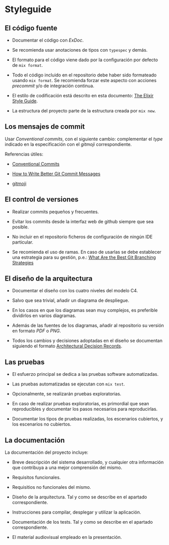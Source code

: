 # Styleguide


## El código fuente

- Documentar el código con _ExDoc_.

- Se recomienda usar anotaciones de tipos con `typespec` y demás.

- El formato para el código viene dado por la configuración por
  defecto de `mix format`.

- Todo el código incluido en el repositorio debe haber sido formateado
  usando `mix format`. Se recomienda forzar este aspecto con acciones
  _precommit_ y/o de integración continua.

- El estilo de codificación está descrito en esta documento: [The
  Elixir Style
  Guide](https://github.com/christopheradams/elixir_style_guide).
  
- La estructura del proyecto parte de la estructura creada por `mix
  new`.

  
## Los mensajes de commit

Usar _Conventional commits_, con el siguiente cambio: complementar el
_type_ indicado en la especificación con el _gitmoji_ correspondiente.

Referencias útiles:

  - [Conventional
    Commits](https://www.conventionalcommits.org/en/v1.0.0/)

  - [How to Write Better Git Commit
    Messages](https://www.freecodecamp.org/news/how-to-write-better-git-commit-messages/)
  
  
  - [gitmoji](https://gitmoji.dev/)


## El control de versiones

- Realizar commits pequeños y frecuentes.

- Evitar los commits desde la interfaz web de github siempre que sea posible.

- No incluir en el repositorio ficheros de configuración de ningún
  IDE particular.
  
- Se recomienda el uso de ramas. En caso de usarlas se debe establecer
  una estrategia para su gestión, p.e.: [What Are the Best Git
  Branching
  Strategies](https://www.abtasty.com/blog/git-branching-strategies/)


## El diseño de la arquitectura

- Documentar el diseño con los cuatro niveles del modelo C4.

- Salvo que sea trivial, añadir un diagrama de despliegue.

- En los casos en que los diagramas sean muy complejos, es preferible
  dividirlos en varios diagramas.
  
- Además de las fuentes de los diagramas, añadir al repositorio su
  versión en formato _PDF_ o _PNG_.

- Todos los cambios y decisiones adoptadas en el diseño se documentan
  siguiendo el formato [Architectural Decision
  Records](https://adr.github.io/).


## Las pruebas

- El esfuerzo principal se dedica a las pruebas software
  automatizadas.
  
- Las pruebas automatizadas se ejecutan con `mix test`.

- Opcionalmente, se realizarán pruebas exploratorias.

- En caso de realizar pruebas exploratorias, es primordial que sean
  reproducibles y documentar los pasos necesarios para reproducirlas.
  
- Documentar los tipos de pruebas realizadas, los escenarios cubiertos,
  y los escenarios no cubiertos.
  

## La documentación

La documentación del proyecto incluye:

  - Breve descripción del sistema desarrollado, y cualquier otra
    información que contribuya a una mejor comprensión del mismo.
  
  - Requisitos funcionales.
  
  - Requisitios no funcionales del mismo.

  - Diseño de la arquitectura. Tal y como se describe en el apartado
    correspondiente.

  - Instrucciones para compilar, desplegar y  utilizar la aplicación.
  
  - Documentación de los tests. Tal y como se describe en el apartado
    correspondiente.

  - El material audiovisual empleado en la presentación.
